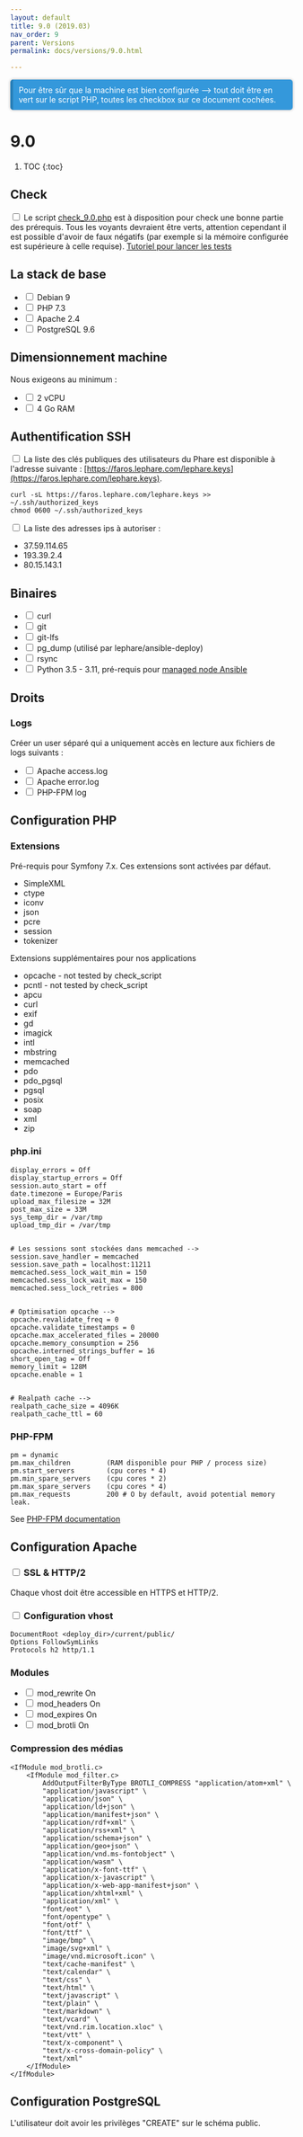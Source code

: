 ```yaml
---
layout: default
title: 9.0 (2019.03)
nav_order: 9
parent: Versions
permalink: docs/versions/9.0.html

---
```

<div class="callout callout-info" markdown="span">
Pour être sûr que la machine est bien configurée --> tout doit être en vert sur le script PHP, toutes les checkbox sur ce document cochées.
</div>

# 9.0

1. TOC
{:toc}

## Check

<input type="checkbox"/> Le script [check_9.0.php](../versions_tests_scripts/check_9.0.php) est à disposition pour check une bonne partie des prérequis.
Tous les voyants devraient être verts, attention cependant il est possible d'avoir de faux négatifs (par exemple si la mémoire configurée est supérieure à celle requise).
[Tutoriel pour lancer les tests](../../check-tutorial)

## La stack de base
- <input type="checkbox"/> Debian 9
- <input type="checkbox"/> PHP 7.3
- <input type="checkbox"/> Apache 2.4
- <input type="checkbox"/> PostgreSQL 9.6

## Dimensionnement machine

Nous exigeons au minimum :
 * <input type="checkbox"/> 2 vCPU
 * <input type="checkbox"/> 4 Go RAM

## Authentification SSH

<input type="checkbox"/> La liste des clés publiques des utilisateurs du Phare est disponible à l'adresse suivante : [https://faros.lephare.com/lephare.keys](https://faros.lephare.com/lephare.keys).

    curl -sL https://faros.lephare.com/lephare.keys >> ~/.ssh/authorized_keys
    chmod 0600 ~/.ssh/authorized_keys

<input type="checkbox"/> La liste des adresses ips à autoriser :
* 37.59.114.65 
* 193.39.2.4 
* 80.15.143.1 


## Binaires
* <input type="checkbox"/> curl 
* <input type="checkbox"/> git 
* <input type="checkbox"/> git-lfs 
* <input type="checkbox"/> pg_dump (utilisé par lephare/ansible-deploy) 
* <input type="checkbox"/> rsync 
* <input type="checkbox"/> Python 3.5 - 3.11, pré-requis pour [managed node Ansible](https://docs.ansible.com/ansible/latest/installation_guide/intro_installation.html#managed-node-requirements) 


## Droits

### Logs

Créer un user séparé qui a uniquement accès en lecture aux fichiers de logs suivants :

- <input type="checkbox"/> Apache access.log
- <input type="checkbox"/> Apache error.log
- <input type="checkbox"/> PHP-FPM log

## Configuration PHP

### Extensions

Pré-requis pour Symfony 7.x. Ces extensions sont activées par défaut.

* SimpleXML 
* ctype 
* iconv 
* json 
* pcre 
* session 
* tokenizer 

Extensions supplémentaires pour nos applications
* opcache - not tested by check_script
* pcntl - not tested by check_script
* apcu
* curl
* exif
* gd
* imagick
* intl
* mbstring
* memcached
* pdo
* pdo_pgsql
* pgsql
* posix
* soap
* xml
* zip

### php.ini
    display_errors = Off
    display_startup_errors = Off
    session.auto_start = off
    date.timezone = Europe/Paris
    upload_max_filesize = 32M
    post_max_size = 33M
    sys_temp_dir = /var/tmp
    upload_tmp_dir = /var/tmp
    

    # Les sessions sont stockées dans memcached -->
    session.save_handler = memcached
    session.save_path = localhost:11211
    memcached.sess_lock_wait_min = 150
    memcached.sess_lock_wait_max = 150
    memcached.sess_lock_retries = 800
    

    # Optimisation opcache -->
    opcache.revalidate_freq = 0
    opcache.validate_timestamps = 0
    opcache.max_accelerated_files = 20000
    opcache.memory_consumption = 256
    opcache.interned_strings_buffer = 16
    short_open_tag = Off
    memory_limit = 128M
    opcache.enable = 1
    

    # Realpath cache -->
    realpath_cache_size = 4096K
    realpath_cache_ttl = 60

### PHP-FPM

```
pm = dynamic
pm.max_children         (RAM disponible pour PHP / process size)
pm.start_servers        (cpu cores * 4)
pm.min_spare_servers    (cpu cores * 2)
pm.max_spare_servers    (cpu cores * 4)
pm.max_requests         200 # O by default, avoid potential memory leak.
```

See [PHP-FPM documentation](https://www.php.net/manual/en/install.fpm.configuration.php)


## Configuration Apache

### <input type="checkbox"/> SSL & HTTP/2

Chaque vhost doit être accessible en HTTPS et HTTP/2.

### <input type="checkbox"/> Configuration vhost

    DocumentRoot <deploy_dir>/current/public/
    Options FollowSymLinks
    Protocols h2 http/1.1

### Modules

- <input type="checkbox"/> mod_rewrite On
- <input type="checkbox"/> mod_headers On
- <input type="checkbox"/> mod_expires On
- <input type="checkbox"/> mod_brotli On

### Compression des médias

    <IfModule mod_brotli.c>
        <IfModule mod_filter.c>
            AddOutputFilterByType BROTLI_COMPRESS "application/atom+xml" \
            "application/javascript" \
            "application/json" \
            "application/ld+json" \
            "application/manifest+json" \
            "application/rdf+xml" \
            "application/rss+xml" \
            "application/schema+json" \
            "application/geo+json" \
            "application/vnd.ms-fontobject" \
            "application/wasm" \
            "application/x-font-ttf" \
            "application/x-javascript" \
            "application/x-web-app-manifest+json" \
            "application/xhtml+xml" \
            "application/xml" \
            "font/eot" \
            "font/opentype" \
            "font/otf" \
            "font/ttf" \
            "image/bmp" \
            "image/svg+xml" \
            "image/vnd.microsoft.icon" \
            "text/cache-manifest" \
            "text/calendar" \
            "text/css" \
            "text/html" \
            "text/javascript" \
            "text/plain" \
            "text/markdown" \
            "text/vcard" \
            "text/vnd.rim.location.xloc" \
            "text/vtt" \
            "text/x-component" \
            "text/x-cross-domain-policy" \
            "text/xml"
        </IfModule>
    </IfModule>

<style>
.callout.callout-info {
  background-color: #3498db; /* Couleur de fond bleue */
  color: #fff; /* Couleur du texte en blanc */
  border-left: 5px solid #2980b9; /* Bordure gauche bleue plus foncée */
  padding: 10px; /* Espace intérieur */
  margin: 10px 0; /* Marge extérieure */
  border-radius: 5px; /* Coins arrondis */
  box-shadow: 0 0 5px rgba(0, 0, 0, 0.3); /* Ombre légère */
}

.callout.callout-info p {
  margin: 0; /* Supprime la marge du texte à l'intérieur du callout */
}
</style>

## Configuration PostgreSQL

L'utilisateur doit avoir les privilèges "CREATE" sur le schéma public.
